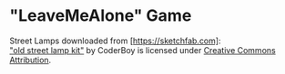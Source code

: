 # "LeaveMeAlone" Game

Street Lamps downloaded from [https://sketchfab.com]:  
["old street lamp kit"](https://skfb.ly/ourH6) by CoderBoy is licensed under [Creative Commons Attribution](http://creativecommons.org/licenses/by/4.0/).
